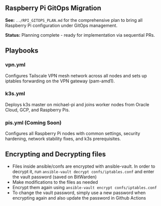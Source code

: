 ## Raspberry Pi GitOps Migration

**See:** `../RPI_GITOPS_PLAN.md` for the comprehensive plan to bring all Raspberry Pi configuration under GitOps management.

**Status:** Planning complete - ready for implementation via sequential PRs.

## Playbooks

### vpn.yml
Configures Tailscale VPN mesh network across all nodes and sets up iptables forwarding on the VPN gateway (pam-amd1).

### k3s.yml
Deploys k3s master on michael-pi and joins worker nodes from Oracle Cloud, GCP, and Raspberry Pis.

### pis.yml (Coming Soon)
Configures all Raspberry Pi nodes with common settings, security hardening, network stability fixes, and k3s prerequisites.

## Encrypting and Decrypting files
- Files inside ansible/confs are encrypted with ansible-vault. In order to decrypt it, run `ansible-vault decrypt confs/iptables.conf` and enter the vault password (saved on BitWarden)
- Make modifications to the files as needed
- Encrypt them again using `ansible-vault encrypt confs/iptables.conf`
- To change the vault password, simply use a new password when encrypting again and also update the password in Github Actions
